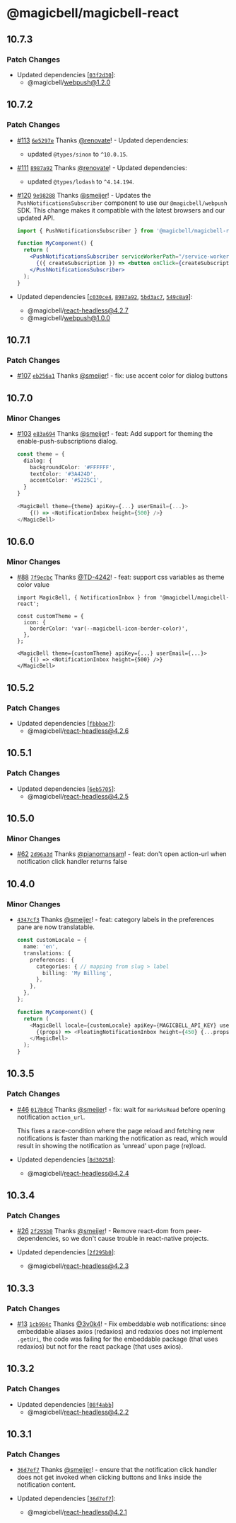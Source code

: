# @magicbell/magicbell-react

## 10.7.3

### Patch Changes

- Updated dependencies [[`03f2d30`](https://github.com/magicbell-io/magicbell-js/commit/03f2d3077a8e2affd02c8f2eb9e67253e793bb63)]:
  - @magicbell/webpush@1.2.0

## 10.7.2

### Patch Changes

- [#113](https://github.com/magicbell-io/magicbell-js/pull/113) [`6e5297e`](https://github.com/magicbell-io/magicbell-js/commit/6e5297e06b70df0c66af346953ca2bfd56aadc80) Thanks [@renovate](https://github.com/apps/renovate)! - Updated dependencies:

  - updated `@types/sinon` to `^10.0.15`.

- [#111](https://github.com/magicbell-io/magicbell-js/pull/111) [`8987a92`](https://github.com/magicbell-io/magicbell-js/commit/8987a92fe0d48999514228d09a2c89cfcc6e4716) Thanks [@renovate](https://github.com/apps/renovate)! - Updated dependencies:

  - updated `@types/lodash` to `^4.14.194`.

- [#120](https://github.com/magicbell-io/magicbell-js/pull/120) [`9e98288`](https://github.com/magicbell-io/magicbell-js/commit/9e982889f37e70702f24dcc87296406d25623a8c) Thanks [@smeijer](https://github.com/smeijer)! - Updates the `PushNotificationsSubscriber` component to use our `@magicbell/webpush`
  SDK. This change makes it compatible with the latest browsers and our updated API.

  ```jsx
  import { PushNotificationsSubscriber } from '@magicbell/magicbell-react';

  function MyComponent() {
    return (
      <PushNotificationsSubscriber serviceWorkerPath="/service-worker.js">
        {({ createSubscription }) => <button onClick={createSubscription}>Enable push notifications</button>}
      </PushNotificationsSubscriber>
    );
  }
  ```

- Updated dependencies [[`c030ce4`](https://github.com/magicbell-io/magicbell-js/commit/c030ce41e094c19b62cbabbbe62f8e3b0ceeb31f), [`8987a92`](https://github.com/magicbell-io/magicbell-js/commit/8987a92fe0d48999514228d09a2c89cfcc6e4716), [`5bd3ac7`](https://github.com/magicbell-io/magicbell-js/commit/5bd3ac767602d06409dafcd9a144e5c18fbfd55c), [`549c8a9`](https://github.com/magicbell-io/magicbell-js/commit/549c8a911bdb8bb4467c90398de6d130451be818)]:
  - @magicbell/react-headless@4.2.7
  - @magicbell/webpush@1.0.0

## 10.7.1

### Patch Changes

- [#107](https://github.com/magicbell-io/magicbell-js/pull/107) [`eb256a1`](https://github.com/magicbell-io/magicbell-js/commit/eb256a1d0bc11f628975d5ce1e40e20c97fc0d47) Thanks [@smeijer](https://github.com/smeijer)! - fix: use accent color for dialog buttons

## 10.7.0

### Minor Changes

- [#103](https://github.com/magicbell-io/magicbell-js/pull/103) [`e83a694`](https://github.com/magicbell-io/magicbell-js/commit/e83a694e3f681e3edd6aeb7708e430811e14bc15) Thanks [@smeijer](https://github.com/smeijer)! - feat: Add support for theming the enable-push-subscriptions dialog.

  ```typescript jsx
  const theme = {
    dialog: {
      backgroundColor: '#FFFFFF',
      textColor: '#3A424D',
      accentColor: '#5225C1',
    }
  }

  <MagicBell theme={theme} apiKey={...} userEmail={...}>
      {() => <NotificationInbox height={500} />}
  </MagicBell>
  ```

## 10.6.0

### Minor Changes

- [#88](https://github.com/magicbell-io/magicbell-js/pull/88) [`7f9ecbc`](https://github.com/magicbell-io/magicbell-js/commit/7f9ecbc3594af2035b4fa063adc593a7fe4c722c) Thanks [@TD-4242](https://github.com/TD-4242)! - feat: support css variables as theme color value

  ```tsx
  import MagicBell, { NotificationInbox } from '@magicbell/magicbell-react';

  const customTheme = {
    icon: {
      borderColor: 'var(--magicbell-icon-border-color)',
    },
  };

  <MagicBell theme={customTheme} apiKey={...} userEmail={...}>
      {() => <NotificationInbox height={500} />}
  </MagicBell>
  ```

## 10.5.2

### Patch Changes

- Updated dependencies [[`fbbbae7`](https://github.com/magicbell-io/magicbell-js/commit/fbbbae744e0b39b9caca32fd329b148709749529)]:
  - @magicbell/react-headless@4.2.6

## 10.5.1

### Patch Changes

- Updated dependencies [[`6eb5705`](https://github.com/magicbell-io/magicbell-js/commit/6eb5705c502ab64caa32ce1d5ffa79d1fd671b06)]:
  - @magicbell/react-headless@4.2.5

## 10.5.0

### Minor Changes

- [#62](https://github.com/magicbell-io/magicbell-js/pull/62) [`2d96a3d`](https://github.com/magicbell-io/magicbell-js/commit/2d96a3d5426f62dd3a89c286f0c6c2d7195de612) Thanks [@pianomansam](https://github.com/pianomansam)! - feat: don't open action-url when notification click handler returns false

## 10.4.0

### Minor Changes

- [`4347cf3`](https://github.com/magicbell-io/magicbell-js/commit/4347cf322d7b057769771fd3f06dad60b98d18aa) Thanks [@smeijer](https://github.com/smeijer)! - feat: category labels in the preferences pane are now translatable.

  ```typescript jsx
  const customLocale = {
    name: 'en',
    translations: {
      preferences: {
        categories: { // mapping from slug > label
          billing: 'My Billing',
        },
      },
    },
  };

  function MyComponent() {
    return (
      <MagicBell locale={customLocale} apiKey={MAGICBELL_API_KEY} userEmail="john@example.com" />
        {(props) => <FloatingNotificationInbox height={450} {...props} />}
      </MagicBell>
    );
  }
  ```

## 10.3.5

### Patch Changes

- [#46](https://github.com/magicbell-io/magicbell-js/pull/46) [`017b0cd`](https://github.com/magicbell-io/magicbell-js/commit/017b0cd52ed004de24d98d3a99ac5503031d4e66) Thanks [@smeijer](https://github.com/smeijer)! - fix: wait for `markAsRead` before opening notification `action_url`.

  This fixes a race-condition where the page reload and fetching new notifications is faster than marking the notification as read, which would result in showing the notification as 'unread' upon page (re)load.

- Updated dependencies [[`8d30258`](https://github.com/magicbell-io/magicbell-js/commit/8d302586175a1219c743b0135038538a591e0a0c)]:
  - @magicbell/react-headless@4.2.4

## 10.3.4

### Patch Changes

- [#26](https://github.com/magicbell-io/magicbell-js/pull/26) [`2f295b0`](https://github.com/magicbell-io/magicbell-js/commit/2f295b0a02bf735e0f594f0bd0985b1523615ac7) Thanks [@smeijer](https://github.com/smeijer)! - Remove react-dom from peer-dependencies, so we don't cause trouble in react-native projects.

- Updated dependencies [[`2f295b0`](https://github.com/magicbell-io/magicbell-js/commit/2f295b0a02bf735e0f594f0bd0985b1523615ac7)]:
  - @magicbell/react-headless@4.2.3

## 10.3.3

### Patch Changes

- [#13](https://github.com/magicbell-io/magicbell-js/pull/13) [`1cb984c`](https://github.com/magicbell-io/magicbell-js/commit/1cb984cfac485254c286385d8a750bc3c62cfbbb) Thanks [@3v0k4](https://github.com/3v0k4)! - Fix embeddable web notifications: since embeddable aliases axios (redaxios) and redaxios does not implement `.getUri`, the code was failing for the embeddable package (that uses redaxios) but not for the react package (that uses axios).

## 10.3.2

### Patch Changes

- Updated dependencies [[`08f4abb`](https://github.com/magicbell-io/magicbell-js/commit/08f4abb6605de603688e970c49218e5aa41ebc08)]
  - @magicbell/react-headless@4.2.2

## 10.3.1

### Patch Changes

- [`36d7ef7`](https://github.com/magicbell-io/magicbell-js/commit/36d7ef726317efac1cbe30a97afdf26c5a4e7cd5) Thanks [@smeijer](https://github.com/smeijer)! - ensure that the notification click handler does not get invoked when clicking buttons and links inside the notification content.

- Updated dependencies [[`36d7ef7`](https://github.com/magicbell-io/magicbell-js/commit/36d7ef726317efac1cbe30a97afdf26c5a4e7cd5)]:
  - @magicbell/react-headless@4.2.1
